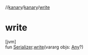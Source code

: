//[kanary](../../index.md)/[kanary](index.md)/[write](write.md)

# write

[jvm]\
fun [Serializer](-serializer/index.md).[write](write.md)(vararg objs: [Any](https://kotlinlang.org/api/latest/jvm/stdlib/kotlin/-any/index.html)?)
